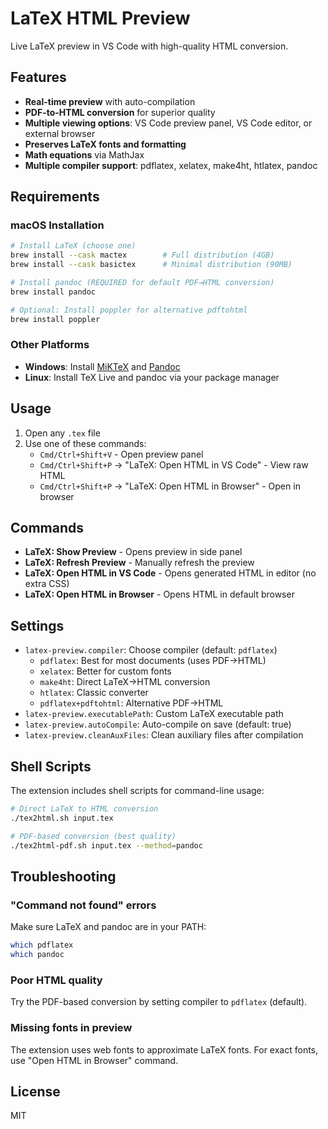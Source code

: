 # LaTeX HTML Preview

Live LaTeX preview in VS Code with high-quality HTML conversion.

## Features

- **Real-time preview** with auto-compilation
- **PDF-to-HTML conversion** for superior quality
- **Multiple viewing options**: VS Code preview panel, VS Code editor, or external browser
- **Preserves LaTeX fonts and formatting**
- **Math equations** via MathJax
- **Multiple compiler support**: pdflatex, xelatex, make4ht, htlatex, pandoc

## Requirements

### macOS Installation

```bash
# Install LaTeX (choose one)
brew install --cask mactex        # Full distribution (4GB)
brew install --cask basictex      # Minimal distribution (90MB)

# Install pandoc (REQUIRED for default PDF→HTML conversion)
brew install pandoc

# Optional: Install poppler for alternative pdftohtml
brew install poppler
```

### Other Platforms

- **Windows**: Install [MiKTeX](https://miktex.org/) and [Pandoc](https://pandoc.org/)
- **Linux**: Install TeX Live and pandoc via your package manager

## Usage

1. Open any `.tex` file
2. Use one of these commands:
   - `Cmd/Ctrl+Shift+V` - Open preview panel
   - `Cmd/Ctrl+Shift+P` → "LaTeX: Open HTML in VS Code" - View raw HTML
   - `Cmd/Ctrl+Shift+P` → "LaTeX: Open HTML in Browser" - Open in browser

## Commands

- **LaTeX: Show Preview** - Opens preview in side panel
- **LaTeX: Refresh Preview** - Manually refresh the preview
- **LaTeX: Open HTML in VS Code** - Opens generated HTML in editor (no extra CSS)
- **LaTeX: Open HTML in Browser** - Opens HTML in default browser

## Settings

- `latex-preview.compiler`: Choose compiler (default: `pdflatex`)
  - `pdflatex`: Best for most documents (uses PDF→HTML)
  - `xelatex`: Better for custom fonts
  - `make4ht`: Direct LaTeX→HTML conversion
  - `htlatex`: Classic converter
  - `pdflatex+pdftohtml`: Alternative PDF→HTML
- `latex-preview.executablePath`: Custom LaTeX executable path
- `latex-preview.autoCompile`: Auto-compile on save (default: true)
- `latex-preview.cleanAuxFiles`: Clean auxiliary files after compilation

## Shell Scripts

The extension includes shell scripts for command-line usage:

```bash
# Direct LaTeX to HTML conversion
./tex2html.sh input.tex

# PDF-based conversion (best quality)
./tex2html-pdf.sh input.tex --method=pandoc
```

## Troubleshooting

### "Command not found" errors
Make sure LaTeX and pandoc are in your PATH:
```bash
which pdflatex
which pandoc
```

### Poor HTML quality
Try the PDF-based conversion by setting compiler to `pdflatex` (default).

### Missing fonts in preview
The extension uses web fonts to approximate LaTeX fonts. For exact fonts, use "Open HTML in Browser" command.

## License

MIT